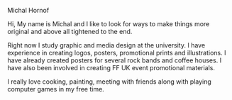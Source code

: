 Michal Hornof

Hi,
My name is Michal and I like to look for ways to make things more original and above all tightened to the end.

Right now I study graphic and media design at the university.
I have experience in creating logos, posters, promotional prints and illustrations.
I have already created posters for several rock bands and coffee houses. I have also been involved in creating FF UK event promotional materials.

I really love cooking, painting, meeting with friends along with playing computer games in my free time.
